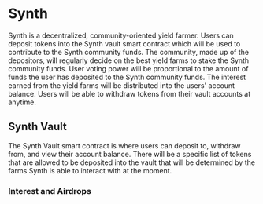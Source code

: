 # Synth

Synth is a decentralized, community-oriented yield farmer. Users can deposit tokens into the Synth vault smart contract which will be used to contribute to the Synth community funds. The community, made up of the depositors, will regularly decide on the best yield farms to stake the Synth community funds. User voting power will be proportional to the amount of funds the user has deposited to the Synth community funds. The interest earned from the yield farms will be distributed into the users' account balance. Users will be able to withdraw tokens from their vault accounts at anytime. 

## Synth Vault

The Synth Vault smart contract is where users can deposit to, withdraw from, and view their account balance. There will be a specific list of tokens that are allowed to be deposited into the vault that will be determined by the farms Synth is able to interact with at the moment. 

### Interest and Airdrops
